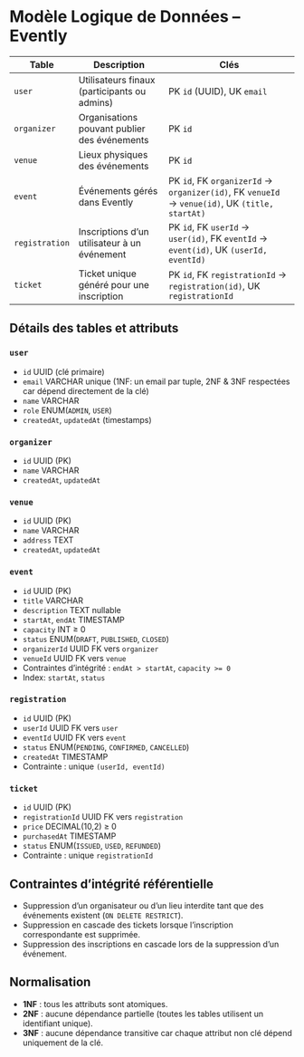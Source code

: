 # Modèle Logique de Données – Evently

| Table | Description | Clés |
| ----- | ----------- | ---- |
| `user` | Utilisateurs finaux (participants ou admins) | PK `id` (UUID), UK `email` |
| `organizer` | Organisations pouvant publier des événements | PK `id` |
| `venue` | Lieux physiques des événements | PK `id` |
| `event` | Événements gérés dans Evently | PK `id`, FK `organizerId` → `organizer(id)`, FK `venueId` → `venue(id)`, UK `(title, startAt)` |
| `registration` | Inscriptions d’un utilisateur à un événement | PK `id`, FK `userId` → `user(id)`, FK `eventId` → `event(id)`, UK `(userId, eventId)` |
| `ticket` | Ticket unique généré pour une inscription | PK `id`, FK `registrationId` → `registration(id)`, UK `registrationId` |

## Détails des tables et attributs

### `user`
- `id` UUID (clé primaire)
- `email` VARCHAR unique (1NF: un email par tuple, 2NF & 3NF respectées car dépend directement de la clé)
- `name` VARCHAR
- `role` ENUM(`ADMIN`, `USER`)
- `createdAt`, `updatedAt` (timestamps)

### `organizer`
- `id` UUID (PK)
- `name` VARCHAR
- `createdAt`, `updatedAt`

### `venue`
- `id` UUID (PK)
- `name` VARCHAR
- `address` TEXT
- `createdAt`, `updatedAt`

### `event`
- `id` UUID (PK)
- `title` VARCHAR
- `description` TEXT nullable
- `startAt`, `endAt` TIMESTAMP
- `capacity` INT ≥ 0
- `status` ENUM(`DRAFT`, `PUBLISHED`, `CLOSED`)
- `organizerId` UUID FK vers `organizer`
- `venueId` UUID FK vers `venue`
- Contraintes d’intégrité : `endAt > startAt`, `capacity >= 0`
- Index: `startAt`, `status`

### `registration`
- `id` UUID (PK)
- `userId` UUID FK vers `user`
- `eventId` UUID FK vers `event`
- `status` ENUM(`PENDING`, `CONFIRMED`, `CANCELLED`)
- `createdAt` TIMESTAMP
- Contrainte : unique `(userId, eventId)`

### `ticket`
- `id` UUID (PK)
- `registrationId` UUID FK vers `registration`
- `price` DECIMAL(10,2) ≥ 0
- `purchasedAt` TIMESTAMP
- `status` ENUM(`ISSUED`, `USED`, `REFUNDED`)
- Contrainte : unique `registrationId`

## Contraintes d’intégrité référentielle
- Suppression d’un organisateur ou d’un lieu interdite tant que des événements existent (`ON DELETE RESTRICT`).
- Suppression en cascade des tickets lorsque l’inscription correspondante est supprimée.
- Suppression des inscriptions en cascade lors de la suppression d’un événement.

## Normalisation
- **1NF** : tous les attributs sont atomiques.
- **2NF** : aucune dépendance partielle (toutes les tables utilisent un identifiant unique).
- **3NF** : aucune dépendance transitive car chaque attribut non clé dépend uniquement de la clé.
